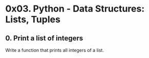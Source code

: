 # 0x03. Python - Data Structures: Lists, Tuples
## 0. Print a list of integers
Write a function that prints all integers of a list.